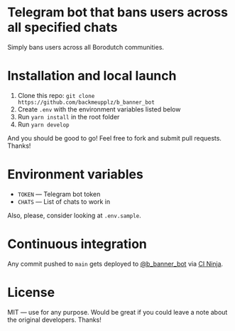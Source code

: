 # Telegram bot that bans users across all specified chats

Simply bans users across all Borodutch communities.

# Installation and local launch

1. Clone this repo: `git clone https://github.com/backmeupplz/b_banner_bot`
2. Create `.env` with the environment variables listed below
3. Run `yarn install` in the root folder
4. Run `yarn develop`

And you should be good to go! Feel free to fork and submit pull requests. Thanks!

# Environment variables

- `TOKEN` — Telegram bot token
- `CHATS` — List of chats to work in

Also, please, consider looking at `.env.sample`.

# Continuous integration

Any commit pushed to `main` gets deployed to [@b_banner_bot](https://t.me/b_banner_bot) via [CI Ninja](https://github.com/backmeupplz/ci-ninja).

# License

MIT — use for any purpose. Would be great if you could leave a note about the original developers. Thanks!
